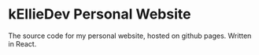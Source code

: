 # kEllieDev Personal Website
The source code for my personal website, hosted on github pages.
Written in React.
